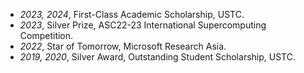 * *2023, 2024*, First-Class Academic Scholarship, USTC.
* *2023*, Silver Prize, ASC22-23 International Supercomputing Competition.
* *2022*, Star of Tomorrow, Microsoft Research Asia.
* *2019, 2020*, Silver Award, Outstanding Student Scholarship, USTC.